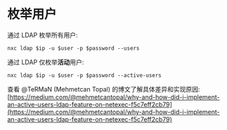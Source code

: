 # 枚举用户

通过 LDAP 枚举所有用户:

```
nxc ldap $ip -u $user -p $password --users
```

通过 LDAP 仅枚举**活动**用户:

```
nxc ldap $ip -u $user -p $password --active-users
```

查看 @TeRMaN (Mehmetcan Topal) 的博文了解具体差异和实现原因: [https://medium.com/@mehmetcantopal/why-and-how-did-i-implement-an-active-users-ldap-feature-on-netexec-f5c7eff2cb79](https://medium.com/@mehmetcantopal/why-and-how-did-i-implement-an-active-users-ldap-feature-on-netexec-f5c7eff2cb79)
